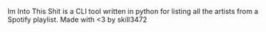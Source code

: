 Im Into This Shit is a CLI tool written in python for listing all the artists from a Spotify playlist. Made with <3 by skill3472
